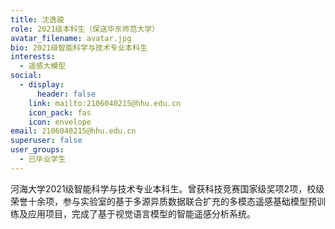 ```yaml
---
title: 沈逸骏
role: 2021级本科生（保送华东师范大学）
avatar_filename: avatar.jpg
bio: 2021级智能科学与技术专业本科生
interests:
  - 遥感大模型
social:
  - display:
      header: false
    link: mailto:2106040215@hhu.edu.cn
    icon_pack: fas
    icon: envelope
email: 2106040215@hhu.edu.cn
superuser: false
user_groups:
  - 已毕业学生
---
```

河海大学2021级智能科学与技术专业本科生。曾获科技竞赛国家级奖项2项，校级荣誉十余项，参与实验室的基于多源异质数据联合扩充的多模态遥感基础模型预训练及应用项目，完成了基于视觉语言模型的智能遥感分析系统。
